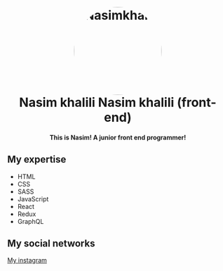 <h1 align="center">
  <br>
  <a href="https://instagram.com/_front_end_"> <img src="./README/logo.png.jepg" alt="Nasimkhalili" width="200" style="border-radius: 50%"></a>
  
  <br>
  Nasim khalili
  Nasim khalili (front-end)
 </h1>

<h4 align="center">This is Nasim! A junior front end programmer!</h4>

## My expertise
+ HTML
+ CSS
+ SASS
+ JavaScript
+ React
+ Redux
+ GraphQL

## My social networks
[My instagram](http://instagram.com/_front_end_?igshid=YmMyMTAzMzY=, "My instagram") 
